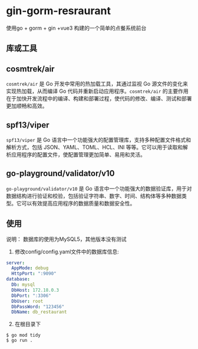 # gin-gorm-resraurant
使用go + gorm + gin +vue3 构建的一个简单的点餐系统前台


## 库或工具

## cosmtrek/air

`cosmtrek/air` 是 Go 开发中常用的热加载工具，其通过监视 Go 源文件的变化来实现热加载，从而编译 Go 代码并重新启动应用程序。`cosmtrek/air` 的主要作用在于加快开发流程中的编译、构建和部署过程，使代码的修改、编译、测试和部署更加顺畅和高效。

## spf13/viper

`spf13/viper` 是 Go 语言中一个功能强大的配置管理库，支持多种配置文件格式和解析方式，包括 JSON、YAML、TOML、HCL、INI 等等。它可以用于读取和解析应用程序的配置文件，使配置管理更加简单、易用和灵活。

## go-playground/validator/v10

`go-playground/validator/v10` 是 Go 语言中一个功能强大的数据验证库，用于对数据结构进行验证和校验，包括验证字符串、数字、时间、结构体等多种数据类型。它可以有效提高应用程序的数据质量和数据安全性。


## 使用
说明： 数据库的使用为MySQL5，其他版本没有测试

1. 修改config/config.yaml文件中的数据库信息:
```yaml
server:
  AppMode: debug
  HttpPort: ":9090"
database:
  Db: mysql
  DbHost: 172.18.0.3
  DbPort: ":3306"
  DbUser: root
  DbPassWord: "123456"
  DbName: db_restaurant
```

2. 在根目录下

```shell
$ go mod tidy
$ go run .
```